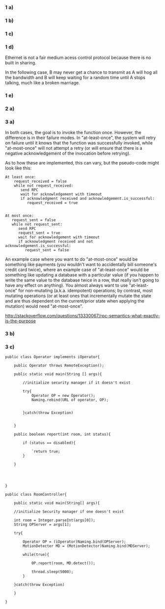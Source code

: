 ### 1 a)

### 1 b)

### 1 c)

### 1 d)

Ethernet is not a fair medium acess control protocol because there is no built in sharing.

In the following case, B may never get a chance to transmit as A will hog all the bandwidth and B will keep waiting for a random time until A stops talking, much like a broken marriage.

### 1 e)

### 2 a)

### 3 a)

In both cases, the goal is to invoke the function once. However, the difference is in their failure modes. In "at-least-once", the system will retry on failure until it knows that the function was successfully invoked, while "at-most-once" will not attempt a retry (or will ensure that there is a negative acknowledgement of the invocation before retrying).

As to how these are implemented, this can vary, but the pseudo-code might look like this:
```
At least once:
    request_received = false
    while not request_received:
       send RPC
       wait for acknowledgement with timeout
       if acknowledgment received and acknowledgement.is_successful:
          request_received = true


At most once:
   request_sent = false
   while not request_sent:
      send RPC
      request_sent = true
      wait for acknowledgement with timeout
      if acknowledgment received and not acknowledgement.is_successful:
         request_sent = false
```
An example case where you want to do "at-most-once" would be something like payments (you wouldn't want to accidentally bill someone's credit card twice), where an example case of "at-least-once" would be something like updating a database with a particular value (if you happen to write the same value to the database twice in a row, that really isn't going to have any effect on anything). You almost always want to use "at-least-once" for non-mutating (a.k.a. idempotent) operations; by contrast, most mutating operations (or at least ones that incrementally mutate the state and are thus dependent on the current/prior state when applying the mutation) would need "at-most-once".

http://stackoverflow.com/questions/13330067/rpc-semantics-what-exactly-is-the-purpose

### 3 b)

### 3 c)

```
public class Operator implements iOperator{

    public Operator throws RemoteException();
    
    public static void main(String [] args){
    
        //initialize security manager if it doesn't exist
        
        try{
            Operator OP = new Operator();   
            Naming.rebind(URL of operator, OP);
            
            
        }catch(throw Exception)
    
    
    }
    
    public boolean report(int room, int status){
        
        if (status == disabled){
            
            `return true;
        }
    
    }
    
    


}
```


```
public class RoomController{

    public static void main(String[] args){
    
    //initialize Security manager if one doesn't exist
    
    int room = Integer.parseInt(args[0]);
    String OPServer = args[1];
    
    try{
    
        Operator OP = (iOperator)Naming.bind(OPServer);
        MotionDetecter MD = (MotionDetector)Naming.bind(MDServer);
        
        while(true){
            
            OP.report(room, MD.detect());
        
            thread.sleep(5000);
        }
    
    }catch(throw Exception)
    
    }
    
}
```
